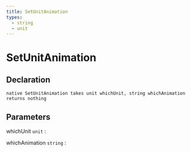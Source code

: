```yaml
---
title: SetUnitAnimation
types:
  - string
  - unit
---
```


# SetUnitAnimation

## Declaration

```jass
native SetUnitAnimation takes unit whichUnit, string whichAnimation returns nothing
```

## Parameters
whichUnit `unit`
: 

whichAnimation `string`
: 
